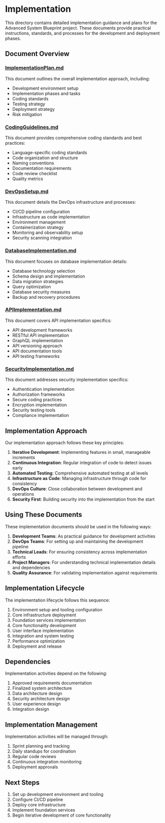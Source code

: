 # Implementation

This directory contains detailed implementation guidance and plans for the Advanced System Blueprint project. These documents provide practical instructions, standards, and processes for the development and deployment phases.

## Document Overview

### [ImplementationPlan.md](./ImplementationPlan.md)

This document outlines the overall implementation approach, including:

- Development environment setup
- Implementation phases and tasks
- Coding standards
- Testing strategy
- Deployment strategy
- Risk mitigation

### [CodingGuidelines.md](./CodingGuidelines.md)

This document provides comprehensive coding standards and best practices:

- Language-specific coding standards
- Code organization and structure
- Naming conventions
- Documentation requirements
- Code review checklist
- Quality metrics

### [DevOpsSetup.md](./DevOpsSetup.md)

This document details the DevOps infrastructure and processes:

- CI/CD pipeline configuration
- Infrastructure as code implementation
- Environment management
- Containerization strategy
- Monitoring and observability setup
- Security scanning integration

### [DatabaseImplementation.md](./DatabaseImplementation.md)

This document focuses on database implementation details:

- Database technology selection
- Schema design and implementation
- Data migration strategies
- Query optimization
- Database security measures
- Backup and recovery procedures

### [APIImplementation.md](./APIImplementation.md)

This document covers API implementation specifics:

- API development frameworks
- RESTful API implementation
- GraphQL implementation
- API versioning approach
- API documentation tools
- API testing frameworks

### [SecurityImplementation.md](./SecurityImplementation.md)

This document addresses security implementation specifics:

- Authentication implementation
- Authorization frameworks
- Secure coding practices
- Encryption implementation
- Security testing tools
- Compliance implementation

## Implementation Approach

Our implementation approach follows these key principles:

1. **Iterative Development**: Implementing features in small, manageable increments
2. **Continuous Integration**: Regular integration of code to detect issues early
3. **Automated Testing**: Comprehensive automated testing at all levels
4. **Infrastructure as Code**: Managing infrastructure through code for consistency
5. **DevOps Culture**: Close collaboration between development and operations
6. **Security First**: Building security into the implementation from the start

## Using These Documents

These implementation documents should be used in the following ways:

1. **Development Teams**: As practical guidance for development activities
2. **DevOps Teams**: For setting up and maintaining the development pipeline
3. **Technical Leads**: For ensuring consistency across implementation efforts
4. **Project Managers**: For understanding technical implementation details and dependencies
5. **Quality Assurance**: For validating implementation against requirements

## Implementation Lifecycle

The implementation lifecycle follows this sequence:

1. Environment setup and tooling configuration
2. Core infrastructure deployment
3. Foundation services implementation
4. Core functionality development
5. User interface implementation
6. Integration and system testing
7. Performance optimization
8. Deployment and release

## Dependencies

Implementation activities depend on the following:

1. Approved requirements documentation
2. Finalized system architecture
3. Data architecture design
4. Security architecture design
5. User experience design
6. Integration design

## Implementation Management

Implementation activities will be managed through:

1. Sprint planning and tracking
2. Daily standups for coordination
3. Regular code reviews
4. Continuous integration monitoring
5. Deployment approvals

## Next Steps

1. Set up development environment and tooling
2. Configure CI/CD pipeline
3. Deploy core infrastructure
4. Implement foundation services
5. Begin iterative development of core functionality
